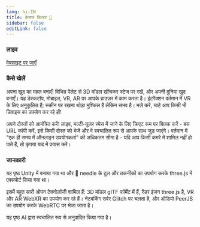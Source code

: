 ```yaml
---
lang: hi-IN
title: कैसल बिल्डर 🏰
sidebar: false
editLink: false
---
```


### लाइव

<sample src="https://castle.needle.tools" />

[वेबसाइट पर जाएँ](https://castle.needle.tools)

### कैसे खेलें

अपना खुद का महल बनाएँ! विभिन्न पैलेट से 3D मॉडल खींचकर स्टेज पर रखें, और अपनी दुनिया खुद बनाएँ।
यह डेस्कटॉप, मोबाइल, VR, AR पर आपके ब्राउज़र में काम करता है। इंटरैक्शन वर्तमान में VR के लिए अनुकूलित हैं; स्क्रीन पर रखना थोड़ा मुश्किल है लेकिन संभव है। मज़े करें, चाहे आप किसी भी डिवाइस का उपयोग कर रहे हों!

अपने दोस्तों को आमंत्रित करें! लाइव, मल्टी-यूज़र स्पेस में जाने के लिए क्रिएट रूम पर क्लिक करें - बस URL कॉपी करें, इसे किसी दोस्त को भेजें और वे स्वचालित रूप से आपके साथ जुड़ जाएंगे।
वर्तमान में "एक ही समय में ऑनलाइन उपयोगकर्ता" की अधिकतम सीमा है - यदि आप किसी कमरे में शामिल नहीं हो पाते हैं, तो कृपया बाद में प्रयास करें।

### जानकारी

यह पृष्ठ Unity में बनाया गया था और 🌵 needle के टूल और तकनीकों का उपयोग करके three.js में एक्सपोर्ट किया गया था।

इसमें बहुत सारी ओपन टेक्नोलॉजी शामिल हैं: 3D मॉडल glTF फॉर्मेट में हैं, रेंडर इंजन three.js है, VR और AR WebXR का उपयोग कर रहे हैं। नेटवर्किंग सर्वर Glitch पर चलता है, और ऑडियो PeerJS का उपयोग करके WebRTC पर भेजा जाता है।


यह पृष्ठ AI द्वारा स्वचालित रूप से अनुवादित किया गया है।